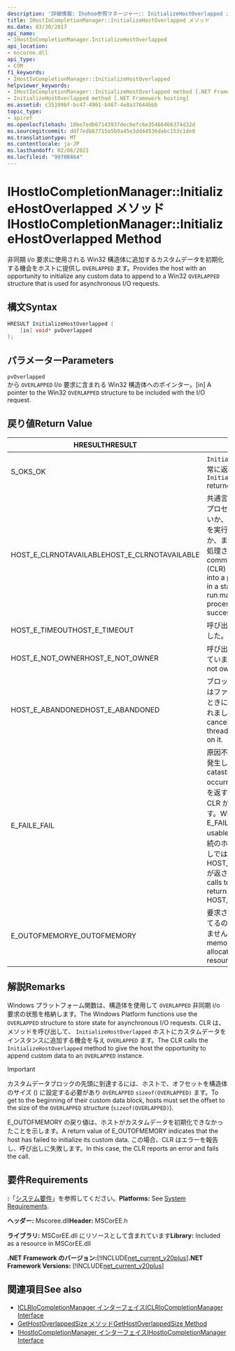 ```yaml
---
description: '詳細情報: Ihohoo参照マネージャー:: InitializeHostOverlapped メソッド'
title: IHostIoCompletionManager::InitializeHostOverlapped メソッド
ms.date: 03/30/2017
api_name:
- IHostIoCompletionManager.InitializeHostOverlapped
api_location:
- mscoree.dll
api_type:
- COM
f1_keywords:
- IHostIoCompletionManager::InitializeHostOverlapped
helpviewer_keywords:
- IHostIoCompletionManager::InitializeHostOverlapped method [.NET Framework hosting]
- InitializeHostOverlapped method [.NET Framework hosting]
ms.assetid: c35199bf-bc47-4901-b467-4e8a37644bbb
topic_type:
- apiref
ms.openlocfilehash: 10be7edb67143937dec6efc6e35466466374d32d
ms.sourcegitcommit: ddf7edb67715a5b9a45e3dd44536dabc153c1de0
ms.translationtype: MT
ms.contentlocale: ja-JP
ms.lasthandoff: 02/06/2021
ms.locfileid: "99708464"
---
```

# <a name="ihostiocompletionmanagerinitializehostoverlapped-method"></a><span data-ttu-id="d6a0c-103">IHostIoCompletionManager::InitializeHostOverlapped メソッド</span><span class="sxs-lookup"><span data-stu-id="d6a0c-103">IHostIoCompletionManager::InitializeHostOverlapped Method</span></span>

<span data-ttu-id="d6a0c-104">非同期 i/o 要求に使用される Win32 構造体に追加するカスタムデータを初期化する機会をホストに提供し `OVERLAPPED` ます。</span><span class="sxs-lookup"><span data-stu-id="d6a0c-104">Provides the host with an opportunity to initialize any custom data to append to a Win32 `OVERLAPPED` structure that is used for asynchronous I/O requests.</span></span>  
  
## <a name="syntax"></a><span data-ttu-id="d6a0c-105">構文</span><span class="sxs-lookup"><span data-stu-id="d6a0c-105">Syntax</span></span>  
  
```cpp  
HRESULT InitializeHostOverlapped (  
    [in] void* pvOverlapped  
);  
```  
  
## <a name="parameters"></a><span data-ttu-id="d6a0c-106">パラメーター</span><span class="sxs-lookup"><span data-stu-id="d6a0c-106">Parameters</span></span>  

 `pvOverlapped`  
 <span data-ttu-id="d6a0c-107">から `OVERLAPPED` I/o 要求に含まれる Win32 構造体へのポインター。</span><span class="sxs-lookup"><span data-stu-id="d6a0c-107">[in] A pointer to the Win32 `OVERLAPPED` structure to be included with the I/O request.</span></span>  
  
## <a name="return-value"></a><span data-ttu-id="d6a0c-108">戻り値</span><span class="sxs-lookup"><span data-stu-id="d6a0c-108">Return Value</span></span>  
  
|<span data-ttu-id="d6a0c-109">HRESULT</span><span class="sxs-lookup"><span data-stu-id="d6a0c-109">HRESULT</span></span>|<span data-ttu-id="d6a0c-110">説明</span><span class="sxs-lookup"><span data-stu-id="d6a0c-110">Description</span></span>|  
|-------------|-----------------|  
|<span data-ttu-id="d6a0c-111">S_OK</span><span class="sxs-lookup"><span data-stu-id="d6a0c-111">S_OK</span></span>|<span data-ttu-id="d6a0c-112">`InitializeHostOverlapped` 正常に返されました。</span><span class="sxs-lookup"><span data-stu-id="d6a0c-112">`InitializeHostOverlapped` returned successfully.</span></span>|  
|<span data-ttu-id="d6a0c-113">HOST_E_CLRNOTAVAILABLE</span><span class="sxs-lookup"><span data-stu-id="d6a0c-113">HOST_E_CLRNOTAVAILABLE</span></span>|<span data-ttu-id="d6a0c-114">共通言語ランタイム (CLR) がプロセスに読み込まれていないか、CLR がマネージコードを実行できない状態であるか、または呼び出しが正常に処理されていません。</span><span class="sxs-lookup"><span data-stu-id="d6a0c-114">The common language runtime (CLR) has not been loaded into a process, or the CLR is in a state in which it cannot run managed code or process the call successfully.</span></span>|  
|<span data-ttu-id="d6a0c-115">HOST_E_TIMEOUT</span><span class="sxs-lookup"><span data-stu-id="d6a0c-115">HOST_E_TIMEOUT</span></span>|<span data-ttu-id="d6a0c-116">呼び出しがタイムアウトしました。</span><span class="sxs-lookup"><span data-stu-id="d6a0c-116">The call timed out.</span></span>|  
|<span data-ttu-id="d6a0c-117">HOST_E_NOT_OWNER</span><span class="sxs-lookup"><span data-stu-id="d6a0c-117">HOST_E_NOT_OWNER</span></span>|<span data-ttu-id="d6a0c-118">呼び出し元がロックを所有していません。</span><span class="sxs-lookup"><span data-stu-id="d6a0c-118">The caller does not own the lock.</span></span>|  
|<span data-ttu-id="d6a0c-119">HOST_E_ABANDONED</span><span class="sxs-lookup"><span data-stu-id="d6a0c-119">HOST_E_ABANDONED</span></span>|<span data-ttu-id="d6a0c-120">ブロックされたスレッドまたはファイバーが待機しているときに、イベントが取り消されました。</span><span class="sxs-lookup"><span data-stu-id="d6a0c-120">An event was canceled while a blocked thread or fiber was waiting on it.</span></span>|  
|<span data-ttu-id="d6a0c-121">E_FAIL</span><span class="sxs-lookup"><span data-stu-id="d6a0c-121">E_FAIL</span></span>|<span data-ttu-id="d6a0c-122">原因不明の致命的なエラーが発生しました。</span><span class="sxs-lookup"><span data-stu-id="d6a0c-122">An unknown catastrophic failure occurred.</span></span> <span data-ttu-id="d6a0c-123">メソッドが E_FAIL を返すと、そのプロセス内で CLR が使用できなくなります。</span><span class="sxs-lookup"><span data-stu-id="d6a0c-123">When a method returns E_FAIL, the CLR is no longer usable within the process.</span></span> <span data-ttu-id="d6a0c-124">後続のホストメソッドの呼び出しでは HOST_E_CLRNOTAVAILABLE が返されます。</span><span class="sxs-lookup"><span data-stu-id="d6a0c-124">Subsequent calls to hosting methods return HOST_E_CLRNOTAVAILABLE.</span></span>|  
|<span data-ttu-id="d6a0c-125">E_OUTOFMEMORY</span><span class="sxs-lookup"><span data-stu-id="d6a0c-125">E_OUTOFMEMORY</span></span>|<span data-ttu-id="d6a0c-126">要求されたリソースを割り当てるのに十分なメモリがありませんでした。</span><span class="sxs-lookup"><span data-stu-id="d6a0c-126">Not enough memory was available to allocate the requested resource.</span></span>|  
  
## <a name="remarks"></a><span data-ttu-id="d6a0c-127">解説</span><span class="sxs-lookup"><span data-stu-id="d6a0c-127">Remarks</span></span>  

 <span data-ttu-id="d6a0c-128">Windows プラットフォーム関数は、構造体を使用して `OVERLAPPED` 非同期 i/o 要求の状態を格納します。</span><span class="sxs-lookup"><span data-stu-id="d6a0c-128">The Windows Platform functions use the `OVERLAPPED` structure to store state for asynchronous I/O requests.</span></span> <span data-ttu-id="d6a0c-129">CLR は、メソッドを呼び出して、 `InitializeHostOverlapped` ホストにカスタムデータをインスタンスに追加する機会を与え `OVERLAPPED` ます。</span><span class="sxs-lookup"><span data-stu-id="d6a0c-129">The CLR calls the `InitializeHostOverlapped` method to give the host the opportunity to append custom data to an `OVERLAPPED` instance.</span></span>  
  
> [!IMPORTANT]
> <span data-ttu-id="d6a0c-130">カスタムデータブロックの先頭に到達するには、ホストで、オフセットを構造体のサイズ () に設定する必要があり `OVERLAPPED` `sizeof(OVERLAPPED)` ます。</span><span class="sxs-lookup"><span data-stu-id="d6a0c-130">To get to the beginning of their custom data block, hosts must set the offset to the size of the `OVERLAPPED` structure (`sizeof(OVERLAPPED)`).</span></span>  
  
 <span data-ttu-id="d6a0c-131">E_OUTOFMEMORY の戻り値は、ホストがカスタムデータを初期化できなかったことを示します。</span><span class="sxs-lookup"><span data-stu-id="d6a0c-131">A return value of E_OUTOFMEMORY indicates that the host has failed to initialize its custom data.</span></span> <span data-ttu-id="d6a0c-132">この場合、CLR はエラーを報告し、呼び出しに失敗します。</span><span class="sxs-lookup"><span data-stu-id="d6a0c-132">In this case, the CLR reports an error and fails the call.</span></span>  
  
## <a name="requirements"></a><span data-ttu-id="d6a0c-133">要件</span><span class="sxs-lookup"><span data-stu-id="d6a0c-133">Requirements</span></span>  

 <span data-ttu-id="d6a0c-134">**:**「[システム要件](../../get-started/system-requirements.md)」を参照してください。</span><span class="sxs-lookup"><span data-stu-id="d6a0c-134">**Platforms:** See [System Requirements](../../get-started/system-requirements.md).</span></span>  
  
 <span data-ttu-id="d6a0c-135">**ヘッダー:** Mscoree.dll</span><span class="sxs-lookup"><span data-stu-id="d6a0c-135">**Header:** MSCorEE.h</span></span>  
  
 <span data-ttu-id="d6a0c-136">**ライブラリ:** MSCorEE.dll にリソースとして含まれています</span><span class="sxs-lookup"><span data-stu-id="d6a0c-136">**Library:** Included as a resource in MSCorEE.dll</span></span>  
  
 <span data-ttu-id="d6a0c-137">**.NET Framework のバージョン:**[!INCLUDE[net_current_v20plus](../../../../includes/net-current-v20plus-md.md)]</span><span class="sxs-lookup"><span data-stu-id="d6a0c-137">**.NET Framework Versions:** [!INCLUDE[net_current_v20plus](../../../../includes/net-current-v20plus-md.md)]</span></span>  
  
## <a name="see-also"></a><span data-ttu-id="d6a0c-138">関連項目</span><span class="sxs-lookup"><span data-stu-id="d6a0c-138">See also</span></span>

- [<span data-ttu-id="d6a0c-139">ICLRIoCompletionManager インターフェイス</span><span class="sxs-lookup"><span data-stu-id="d6a0c-139">ICLRIoCompletionManager Interface</span></span>](iclriocompletionmanager-interface.md)
- [<span data-ttu-id="d6a0c-140">GetHostOverlappedSize メソッド</span><span class="sxs-lookup"><span data-stu-id="d6a0c-140">GetHostOverlappedSize Method</span></span>](ihostiocompletionmanager-gethostoverlappedsize-method.md)
- [<span data-ttu-id="d6a0c-141">IHostIoCompletionManager インターフェイス</span><span class="sxs-lookup"><span data-stu-id="d6a0c-141">IHostIoCompletionManager Interface</span></span>](ihostiocompletionmanager-interface.md)
